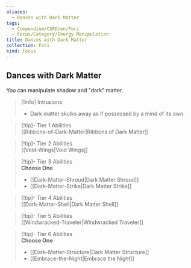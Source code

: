 ```yaml
---
aliases:
  - Dances with Dark Matter
tags:
  - Compendium/CSRD/en/Foci
  - Focus/Category/Energy-Manipulation
title: Dances with Dark Matter
collection: Foci
kind: Focus
---
```

## Dances with Dark Matter  
You can manipulate shadow and "dark" matter.  

>[!info] Intrusions  
>- Dark matter skulks away as if possessed by a mind of its own.  


>[!tip]- Tier 1 Abilities  
> [[Ribbons-of-Dark-Matter|Ribbons of Dark Matter]]  


>[!tip]- Tier 2 Abilities  
> [[Void-Wings|Void Wings]]  


>[!tip]- Tier 3 Abilities  
> **Choose One**  
>- [[Dark-Matter-Shroud|Dark Matter Shroud]]  
>- [[Dark-Matter-Strike|Dark Matter Strike]]  


>[!tip]- Tier 4 Abilities  
> [[Dark-Matter-Shell|Dark Matter Shell]]  


>[!tip]- Tier 5 Abilities  
> [[Windwracked-Traveler|Windwracked Traveler]]  


>[!tip]- Tier 6 Abilities  
> **Choose One**  
>- [[Dark-Matter-Structure|Dark Matter Structure]]  
>- [[Embrace-the-Night|Embrace the Night]]